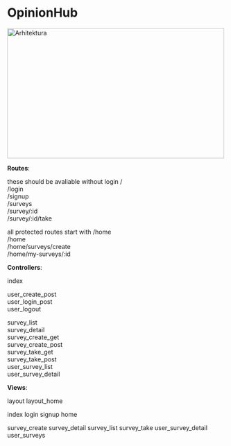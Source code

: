 # OpinionHub

<img src="https://developer.mozilla.org/en-US/docs/Learn/Server-side/Express_Nodejs/routes/mvc_express.png" width="500" height="300" alt="Arhitektura">

**Routes**:<br>

 these should be avaliable without login
 /<br>
 /login<br> 
 /signup<br> 
 /surveys<br>
 /survey/:id<br>
 /survey/:id/take<br>
 
 all protected routes start with /home<br>
 /home<br> 
 /home/surveys/create<br>
 /home/my-surveys/:id <br>

**Controllers**:<br>
 
 index<br>

 user_create_post<br>
 user_login_post<br>
 user_logout<br>
 
 survey_list<br>
 survey_detail<br>
 survey_create_get<br>
 survey_create_post<br>
 survey_take_get<br>
 survey_take_post<br>
 user_survey_list<br>
 user_survey_detail<br>

 **Views**:<br>
 
 layout
 layout_home

 index
 login
 signup
 home

 survey_create
 survey_detail
 survey_list
 survey_take
 user_survey_detail
 user_surveys

 



